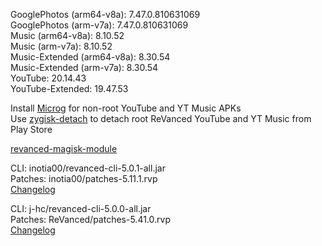 GooglePhotos (arm64-v8a): 7.47.0.810631069  
GooglePhotos (arm-v7a): 7.47.0.810631069  
Music (arm64-v8a): 8.10.52  
Music (arm-v7a): 8.10.52  
Music-Extended (arm64-v8a): 8.30.54  
Music-Extended (arm-v7a): 8.30.54  
YouTube: 20.14.43  
YouTube-Extended: 19.47.53  

Install [Microg](https://github.com/ReVanced/GmsCore/releases) for non-root YouTube and YT Music APKs  
Use [zygisk-detach](https://github.com/j-hc/zygisk-detach) to detach root ReVanced YouTube and YT Music from Play Store  

[revanced-magisk-module](https://github.com/j-hc/revanced-magisk-module)
  
CLI: inotia00/revanced-cli-5.0.1-all.jar  
Patches: inotia00/patches-5.11.1.rvp  
[Changelog](https://github.com/inotia00/revanced-patches/releases/tag/v5.11.1)

CLI: j-hc/revanced-cli-5.0.0-all.jar  
Patches: ReVanced/patches-5.41.0.rvp  
[Changelog](https://github.com/ReVanced/revanced-patches/releases/tag/v5.41.0)  
